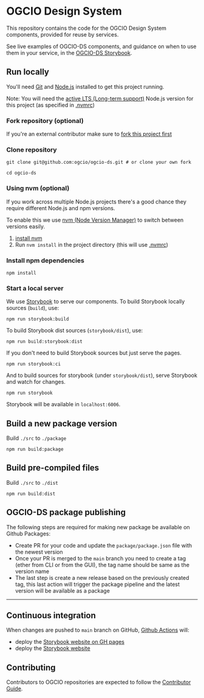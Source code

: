 # OGCIO Design System

This repository contains the code for the OGCIO Design System components, provided for reuse by services.

See live examples of OGCIO-DS components, and guidance on when to use them in your service, in the [OGCIO-DS Storybook](https://storybook.design-system.ogcio.gov.ie/).

## Run locally

You'll need [Git](https://help.github.com/articles/set-up-git/) and [Node.js](https://nodejs.org/en/) installed to get this project running.

Note: You will need the [active LTS (Long-term support)](https://github.com/nodejs/Release#release-schedule) Node.js version for this project (as specified in [.nvmrc](./.nvmrc))

### Fork repository (optional)
If you're an external contributor make sure to [fork this project first](https://help.github.com/articles/fork-a-repo/)

### Clone repository
```
git clone git@github.com:ogcio/ogcio-ds.git # or clone your own fork

cd ogcio-ds
```

### Using nvm (optional)
If you work across multiple Node.js projects there's a good chance they require different Node.js and npm versions.

To enable this we use [nvm (Node Version Manager)](https://github.com/creationix/nvm) to switch between versions easily.

1. [install nvm](https://github.com/creationix/nvm#installation)
2. Run `nvm install` in the project directory (this will use [.nvmrc](./.nvmrc))

### Install npm dependencies
```
npm install
```

### Start a local server

We use [Storybook](https://storybook.js.org/) to serve our components. To build Storybook locally sources (`build`), use:
```
npm run storybook:build
```

To build Storybook dist sources (`storybook/dist`), use:
```
npm run build:storybook:dist
```

If you don't need to build Storybook sources but just serve the pages.
```
npm run storybook:ci
```

And to build sources for storybook (under `storybook/dist`), serve Storybook and watch for changes.
```
npm run storybook
```
Storybook will be available in `localhost:6006`.


## Build a new package version
Build `./src` to `./package`
```
npm run build:package
```

## Build pre-compiled files
Build `./src` to `./dist`
```
npm run build:dist
```

## OGCIO-DS package publishing

The following steps are required for making new package be available on Github Packages:
* Create PR for your code and update the `package/package.json` file with the newest version
* Once your PR is merged to the `main` branch you need to create a tag (ether from CLI or from the GUI), the tag name should be same as the version name
* The last step is create a new release based on the previously created tag, this last action will trigger the package pipeline and the latest version will be available as a package


--------------------

## Continuous integration

When changes are pushed to `main` branch on GitHub, [Github Actions][github-actions] will:

- deploy the [Storybook website on GH pages](https://ogcio.github.io/ogcio-ds/)
- deploy the [Storybook website](https://storybook.design-system.ogcio.gov.ie/)


[github-actions]: https://github.com/ogcio/ogcio-ds/tree/main/.github/workflows

## Contributing

Contributors to OGCIO repositories are expected to follow the [Contributor Guide](https://ogcio.github.io/ogcio-ds-website/help/how-to-contribute/).